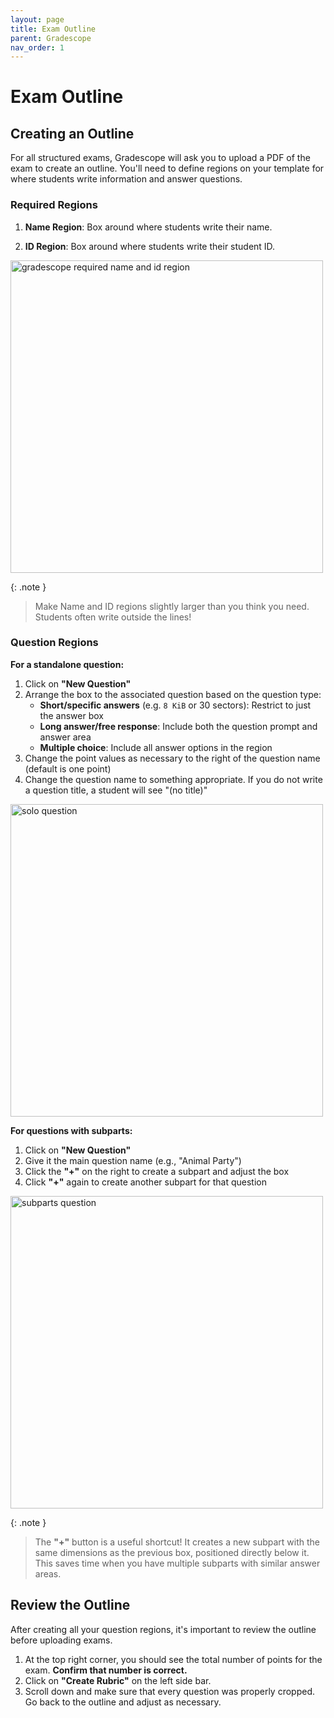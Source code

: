 ```yaml
---
layout: page
title: Exam Outline
parent: Gradescope
nav_order: 1
---
```


# Exam Outline

## Creating an Outline

For all structured exams, Gradescope will ask you to upload a PDF of the exam to create an outline. You'll need to define regions on your template for where students write information and answer questions.

### Required Regions

1. **Name Region**: Box around where students write their name.

2. **ID Region**: Box around where students write their student ID.

<img src="{{ site.baseurl }}/assets/images/gradescope/name-id.png" width="500px" alt="gradescope required name and id region">

{: .note }
> Make Name and ID regions slightly larger than you think you need. Students often write outside the lines!

### Question Regions

**For a standalone question:**

1. Click on **"New Question"**
2. Arrange the box to the associated question based on the question type:
   - **Short/specific answers** (e.g. `8 KiB` or 30 sectors): Restrict to just the answer box
   - **Long answer/free response**: Include both the question prompt and answer area
   - **Multiple choice**: Include all answer options in the region
3. Change the point values as necessary to the right of the question name (default is one point)
4. Change the question name to something appropriate. If you do not write a question title, a student will see "(no title)"

<img src="{{ site.baseurl }}/assets/images/gradescope/solo-question.png" width="500px" alt="solo question">

**For questions with subparts:**

1. Click on **"New Question"**
2. Give it the main question name (e.g., "Animal Party")
3. Click the **"+"** on the right to create a subpart and adjust the box
4. Click **"+"** again to create another subpart for that question

<img src="{{ site.baseurl }}/assets/images/gradescope/subparts.png" width="500px" alt="subparts question">

{: .note }
> The **"+"** button is a useful shortcut! It creates a new subpart with the same dimensions as the previous box, positioned directly below it. This saves time when you have multiple subparts with similar answer areas.

## Review the Outline

After creating all your question regions, it's important to review the outline before uploading exams.

1. At the top right corner, you should see the total number of points for the exam. **Confirm that number is correct.**
2. Click on **"Create Rubric"** on the left side bar.
3. Scroll down and make sure that every question was properly cropped. Go back to the outline and adjust as necessary.